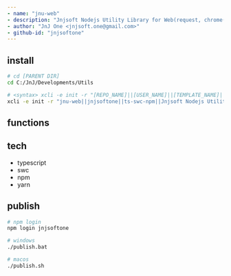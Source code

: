 ```yaml
---
- name: "jnu-web"
- description: "Jnjsoft Nodejs Utility Library for Web(request, chrome(selenium), cheerio, ...) Support Functions in Typescript"
- author: "JnJ One <jnjsoft.one@gmail.com>"
- github-id: "jnjsoftone"
---
```


## install

```sh
# cd [PARENT DIR]
cd C:/JnJ/Developments/Utils

# <syntax> xcli -e init -r "[REPO_NAME]||[USER_NAME]||[TEMPLATE_NAME]||[DESCRIPTION]"
xcli -e init -r "jnu-web||jnjsoftone||ts-swc-npm||Jnjsoft Nodejs Utility Library for Web(request, chrome(selenium), cheerio, ...) Support Functions in Typescript"
```
## functions


## tech

- typescript
- swc
- npm
- yarn

## publish

```sh
# npm login
npm login jnjsoftone

# windows
./publish.bat

# macos
./publish.sh
```
